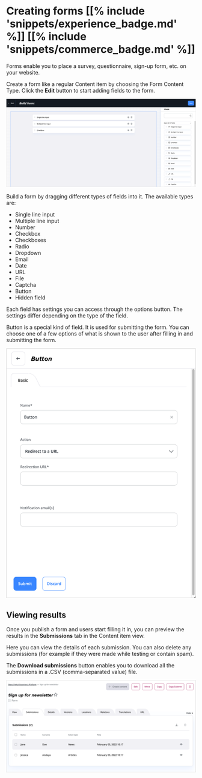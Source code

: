 # Creating forms [[% include 'snippets/experience_badge.md' %]] [[% include 'snippets/commerce_badge.md' %]]

Forms enable you to place a survey, questionnaire, sign-up form, etc. on your website.

Create a form like a regular Content item by choosing the Form Content Type.
Click the **Edit** button to start adding fields to the form.

![Dragging fields in a Form](img/form_builder.png)

Build a form by dragging different types of fields into it.
The available types are:

- Single line input
- Multiple line input
- Number
- Checkbox
- Checkboxes
- Radio
- Dropdown
- Email
- Date
- URL
- File
- Captcha
- Button
- Hidden field

Each field has settings you can access through the options button.
The settings differ depending on the type of the field.

Button is a special kind of field. It is used for submitting the form.
You can choose one of a few options of what is shown to the user after filling in and submitting the form.

![Options of a Form submission button](img/form_builder_button.png)

## Viewing results

Once you publish a form and users start filling it in, you can preview the results in the **Submissions** tab in the Content item view.

Here you can view the details of each submission.
You can also delete any submissions (for example if they were made while testing or contain spam).

The **Download submissions** button enables you to download all the submissions in a .CSV (comma-separated value) file.

![Form Builder submissions](img/form_builder_submissions.png)
